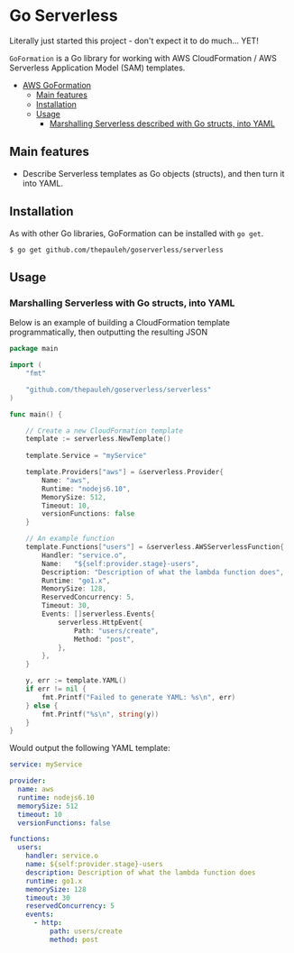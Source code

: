 # Go Serverless
Literally just started this project - don't expect it to do much... YET!

`GoFormation` is a Go library for working with AWS CloudFormation / AWS Serverless Application Model (SAM) templates. 
- [AWS GoFormation](#aws-goformation)
    - [Main features](#main-features)
    - [Installation](#installation)
    - [Usage](#usage)
        - [Marshalling Serverless described with Go structs, into YAML](#marshalling-serverless-with-go-structs-into-yaml)

## Main features

 * Describe Serverless templates as Go objects (structs), and then turn it into YAML.

## Installation

As with other Go libraries, GoFormation can be installed with `go get`.

```
$ go get github.com/thepauleh/goserverless/serverless
```

## Usage

### Marshalling Serverless with Go structs, into YAML

Below is an example of building a CloudFormation template programmatically, then outputting the resulting JSON

```go
package main

import (
	"fmt"

	"github.com/thepauleh/goserverless/serverless"
)

func main() {

	// Create a new CloudFormation template
    template := serverless.NewTemplate()
    
    template.Service = "myService"

    template.Providers["aws"] = &serverless.Provider{
        Name: "aws",
        Runtime: "nodejs6.10",
        MemorySize: 512,
        Timeout: 10,
        versionFunctions: false
    }

	// An example function
	template.Functions["users"] = &serverless.AWSServerlessFunction{
		Handler: "service.o",
        Name:   "${self:provider.stage}-users",
        Description: "Description of what the lambda function does",
        Runtime: "go1.x",
        MemorySize: 128,
        ReservedConcurrency: 5,
        Timeout: 30,
		Events: []serverless.Events{
			serverless.HttpEvent{
				Path: "users/create",
				Method: "post",
			},
		},
	}

	y, err := template.YAML()
	if err != nil {
		fmt.Printf("Failed to generate YAML: %s\n", err)
	} else {
		fmt.Printf("%s\n", string(y))
	}
}
```

Would output the following YAML template:

```yaml
service: myService

provider:
  name: aws
  runtime: nodejs6.10
  memorySize: 512
  timeout: 10
  versionFunctions: false

functions:
  users:
    handler: service.o 
    name: ${self:provider.stage}-users
    description: Description of what the lambda function does
    runtime: go1.x
    memorySize: 128
    timeout: 30
    reservedConcurrency: 5
    events:
      - http:
          path: users/create
          method: post
```
